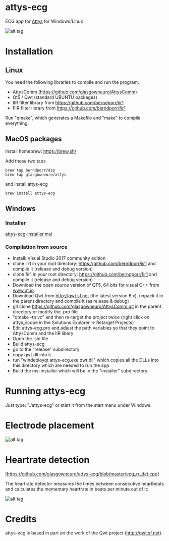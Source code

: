 # attys-ecg

ECG app for [Attys](http://www.attys.tech)
for Windows/Linux

![alt tag](screenshot.png)

# Installation

## Linux

You need the following libraries to compile and run the program:

- AttysComm (https://github.com/glasgowneuro/AttysComm)
- Qt5 / Qwt (standard UBUNTU packages)
- IIR filter library from https://github.com/berndporr/iir1
- FIR filter library from https://github.com/berndporr/fir1

Run "qmake", which generates a Makefile and "make" to compile
everything.



## MacOS packages

Install homebrew: https://brew.sh/

Add these two taps

```
brew tap berndporr/dsp
brew tap glasgowneuro/attys
```

and install attys-ecg

```
brew install attys-ecg
```


## Windows

### Installer

<a href="http://www.attys.tech/download/attys-ecg-installer.msi">attys-ecg-installer.msi</a>

### Compilation from source

* Install: Visual Studio 2017 community edition
* clone iir1 in your root directory: https://github.com/berndporr/iir1 and compile it (release and debug version)
* clone fir1 in your root directory: https://github.com/berndporr/fir1 and compile it (release and debug version)
* Download the open source version of QT5, 64 bits for visual C++ from www.qt.io.
* Download Qwt from http://qwt.sf.net (the latest version 6.x), unpack it in the parent directory and compile it (as release & debug)
* git clone https://github.com/glasgowneuro/AttysComm.git in the parent directory or modify the .pro file
* "qmake -tp vc" and then re-target the project twice (right click on attys_scope in the Solutions Explorer -> Retarget Projects)
* Edit attys-ecg.pro and adjust the path variables so that they point to AttysComm and the IIR libary
* Open the .sln file
* Build attys-ecg
* go to the "release" subdirectory
* copy qwt.dll into it
* run "windeployqt attys-ecg.exe qwt.dll" which copies all the DLLs into this directory which are needed to run the app
* Build the msi installer which will be in the "installer" subdirectory.


# Running attys-ecg

Just type: "./attys-ecg" or start it from the start menu under Windows.

# Electrode placement

![alt tag](electrode_placement.png)

# Heartrate detection
[https://github.com/glasgowneuro/attys-ecg/blob/master/ecg_rr_det.cpp]

The heartrate detector
measures the times between consecutive heartbeats and calculates the momentary
heartrate in beats per minute out of it:

![alt tag](heartrate_detection.png)

# Credits

attys-ecg is based in part on the work of the Qwt project (http://qwt.sf.net).

